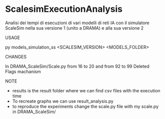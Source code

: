 # ScalesimExecutionAnalysis
Analisi dei tempi di esecuzioni di vari modelli di reti IA con il simulatore ScaleSim nella sua versione 1 (unito a DRAMA) e alla sua versione 2


USAGE

py models_simulation_ss <SCALESIM_VERSION> <MODELS_FOLDER>

CHANGES

In DRAMA_ScaleSim/Scale.py from 16 to 20 and from 92 to 99
Deleted Flags machanism

NOTE

- results is the result folder where we can find csv files with the execution time
- To recreate graphs we can use result_analysis.py
- to reproduce the experiments change the scale.py file with my scale.py in DRAMA_ScaleSim/

